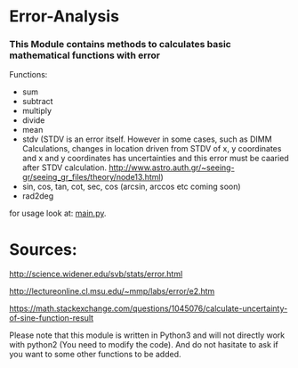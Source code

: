 # Error-Analysis
### This Module contains methods to calculates basic mathematical functions with error

Functions:
- sum
- subtract
- multiply
- divide
- mean
- stdv (STDV is an error itself. However in some cases, such as DIMM Calculations, changes in location driven from STDV of x, y coordinates and x and y coordinates has uncertainties and this error must be caaried after STDV calculation. http://www.astro.auth.gr/~seeing-gr/seeing_gr_files/theory/node13.html)
- sin, cos, tan, cot, sec, cos (arcsin, arccos etc coming soon)
- rad2deg

for usage look at:
[main.py](https://github.com/mshemuni/Error-Analysis/blob/master/main.py).


# Sources:
http://science.widener.edu/svb/stats/error.html

http://lectureonline.cl.msu.edu/~mmp/labs/error/e2.htm

https://math.stackexchange.com/questions/1045076/calculate-uncertainty-of-sine-function-result

Please note that this module is written in Python3 and will not directly work with python2 (You need to modify the code).
And do not hasitate to ask if you want to some other functions to be added.

